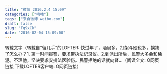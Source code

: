 ```yaml
---
title: "微博 2016.2.4 15:09"
categories: ["嘀咕"]
tags: ["来自微博 weibo.com"]
draft: false
slug: "Fq9xCk"
date: "2016-02-04 15:09:00"
---
```


<p>转载文字（转载自"留几手"的LOFTER: 快过年了，酒局多，打架斗殴也多，挨揍了怎么办？1. 第一时间报警，要求带执法记录仪。2.到派出所后，民警大多会和稀泥。不理他，坚决要求安排法医验伤。民警拒绝的话就向督...（阅读全文: O网页链接 下载LOFTER客户端: O网页链接） ​​​​</p>
